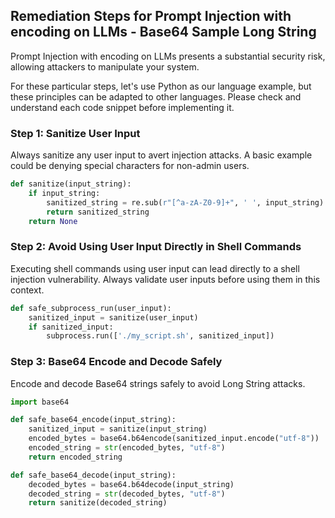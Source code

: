 

## Remediation Steps for Prompt Injection with encoding on LLMs - Base64 Sample Long String

Prompt Injection with encoding on LLMs presents a substantial security risk, allowing attackers to manipulate your system.

For these particular steps, let's use Python as our language example, but these principles can be adapted to other languages. Please check and understand each code snippet before implementing it.

### Step 1: Sanitize User Input
Always sanitize any user input to avert injection attacks. A basic example could be denying special characters for non-admin users.

```python
def sanitize(input_string):
    if input_string:
        sanitized_string = re.sub(r"[^a-zA-Z0-9]+", ' ', input_string)
        return sanitized_string
    return None
```
### Step 2: Avoid Using User Input Directly in Shell Commands

Executing shell commands using user input can lead directly to a shell injection vulnerability. Always validate user inputs before using them in this context.

```python
def safe_subprocess_run(user_input):
    sanitized_input = sanitize(user_input)
    if sanitized_input:
        subprocess.run(['./my_script.sh', sanitized_input])
```
### Step 3: Base64 Encode and Decode Safely

Encode and decode Base64 strings safely to avoid Long String attacks. 

```python
import base64

def safe_base64_encode(input_string):
    sanitized_input = sanitize(input_string)
    encoded_bytes = base64.b64encode(sanitized_input.encode("utf-8"))
    encoded_string = str(encoded_bytes, "utf-8")
    return encoded_string

def safe_base64_decode(input_string):
    decoded_bytes = base64.b64decode(input_string)
    decoded_string = str(decoded_bytes, "utf-8")
    return sanitize(decoded_string)
```